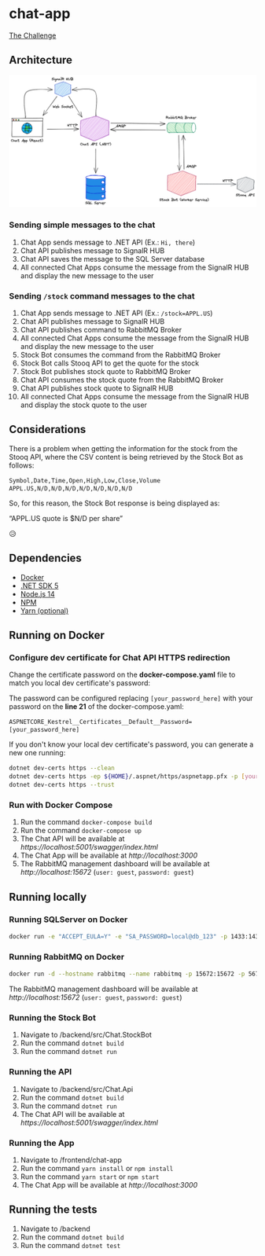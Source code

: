 # chat-app

[The Challenge](./docs/TheChallenge.md)

## Architecture

![Architecture](/docs/Architecture.png)

### Sending simple messages to the chat

1. Chat App sends message to .NET API (Ex.: `Hi, there`)
2. Chat API publishes message to SignalR HUB
3. Chat API saves the message to the SQL Server database
4. All connected Chat Apps consume the message from the SignalR HUB and display the new message to the user

### Sending `/stock` command messages to the chat

1. Chat App sends message to .NET API (Ex.: `/stock=APPL.US`)
2. Chat API publishes message to SignalR HUB
3. Chat API publishes command to RabbitMQ Broker
4. All connected Chat Apps consume the message from the SignalR HUB and display the new message to the user
5. Stock Bot consumes the command from the RabbitMQ Broker
6. Stock Bot calls Stooq API to get the quote for the stock
7. Stock Bot publishes stock quote to RabbitMQ Broker
8. Chat API consumes the stock quote from the RabbitMQ Broker
9. Chat API publishes stock quote to SignalR HUB
10. All connected Chat Apps consume the message from the SignalR HUB and display the stock quote to the user

## Considerations

There is a problem when getting the information for the stock from the Stooq API, where the CSV content is being retrieved by the Stock Bot as follows:

```
Symbol,Date,Time,Open,High,Low,Close,Volume
APPL.US,N/D,N/D,N/D,N/D,N/D,N/D,N/D
```

So, for this reason, the Stock Bot response is being displayed as:

“APPL.US quote is $N/D per share”

:disappointed_relieved:

## Dependencies

- [Docker](https://www.docker.com)
- [.NET SDK 5](https://dotnet.microsoft.com/download/dotnet/5.0)
- [Node.js 14](https://nodejs.org/en/)
- [NPM](https://www.npmjs.com)
- [Yarn (optional)](https://yarnpkg.com)

## Running on Docker

### Configure dev certificate for Chat API HTTPS redirection

Change the certificate password on the **docker-compose.yaml** file to match you local dev certificate's password:

The password can be configured replacing `[your_password_here]` with your password on the **line 21** of the docker-compose.yaml:

```
ASPNETCORE_Kestrel__Certificates__Default__Password=[your_password_here]
```

If you don't know your local dev certificate's password, you can generate a new one running:

```bash
dotnet dev-certs https --clean
dotnet dev-certs https -ep ${HOME}/.aspnet/https/aspnetapp.pfx -p [your_password_here]
dotnet dev-certs https --trust
```

### Run with Docker Compose

1. Run the command `docker-compose build`
2. Run the command `docker-compose up`
3. The Chat API will be available at _https://localhost:5001/swagger/index.html_
4. The Chat App will be available at _http://localhost:3000_
5. The RabbitMQ management dashboard will be available at _http://localhost:15672_ (`user: guest`, `password: guest`)

## Running locally

### Running SQLServer on Docker

```bash
docker run -e "ACCEPT_EULA=Y" -e "SA_PASSWORD=local@db_123" -p 1433:1433 --name sql-server -h sql-server -d mcr.microsoft.com/mssql/server:2019-latest
```

### Running RabbitMQ on Docker

```bash
docker run -d --hostname rabbitmq --name rabbitmq -p 15672:15672 -p 5672:5672 rabbitmq:3-management
```

The RabbitMQ management dashboard will be available at _http://localhost:15672_ (`user: guest`, `password: guest`)

### Running the Stock Bot

1. Navigate to /backend/src/Chat.StockBot
2. Run the command `dotnet build`
3. Run the command `dotnet run`

### Running the API

1. Navigate to /backend/src/Chat.Api
2. Run the command `dotnet build`
3. Run the command `dotnet run`
4. The Chat API will be available at _https://localhost:5001/swagger/index.html_

### Running the App

1. Navigate to /frontend/chat-app
2. Run the command `yarn install` or `npm install`
3. Run the command `yarn start` or `npm start`
4. The Chat App will be available at _http://localhost:3000_

## Running the tests

1. Navigate to /backend
2. Run the command `dotnet build`
3. Run the command `dotnet test`
